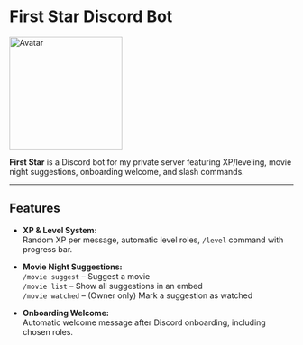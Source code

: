 # First Star Discord Bot

<img src="[drawing.jpg](https://cdn.discordapp.com/avatars/1380866802720182463/b499bbdfd7719635abf1c89c091d2fdd.png?size=1024)" alt="Avatar" width="200"/>


**First Star** is a Discord bot for my private server featuring XP/leveling, movie night suggestions, onboarding welcome, and slash commands.

---

## Features

- **XP & Level System:**  
  Random XP per message, automatic level roles, `/level` command with progress bar.

- **Movie Night Suggestions:**  
  `/movie suggest` – Suggest a movie  
  `/movie list` – Show all suggestions in an embed  
  `/movie watched` – (Owner only) Mark a suggestion as watched

- **Onboarding Welcome:**  
  Automatic welcome message after Discord onboarding, including chosen roles.
